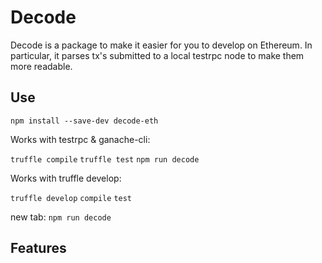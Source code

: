 Decode
======

Decode is a package to make it easier for you to develop on Ethereum. In particular, it parses tx's submitted to a local testrpc node to make them more readable. 

Use
-----

`npm install --save-dev decode-eth`

Works with testrpc & ganache-cli:

`truffle compile`
`truffle test`
`npm run decode`

Works with truffle develop:

`truffle develop`
`compile`
`test`

new tab:
`npm run decode`

Features
-----
